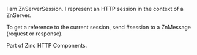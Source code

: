 I am ZnServerSession.
I represent an HTTP session in the context of a ZnServer.

To get a reference to the current session, send #session to a ZnMessage (request or response).

Part of Zinc HTTP Components.